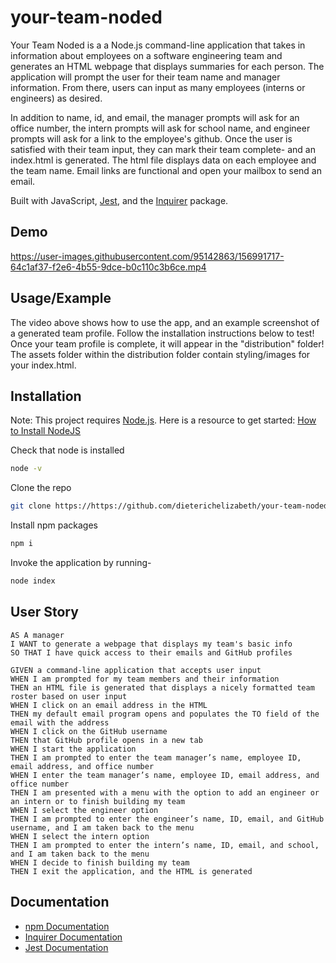 # your-team-noded

Your Team Noded is a a Node.js command-line application that takes in information about employees on a software engineering team and generates an HTML webpage that displays summaries for each person. The application will prompt the user for their team name and manager information. From there, users can input as many employees (interns or engineers) as desired.

In addition to name, id, and email, the manager prompts will ask for an office number, the intern prompts will ask for school name, and engineer prompts will ask for a link to the employee's github. Once the user is satisfied with their team input, they can mark their team complete- and an index.html is generated. The html file displays data on each employee and the team name. Email links are functional and open your mailbox to send an email.

Built with JavaScript, [Jest](https://jestjs.io/), and the [Inquirer](https://www.npmjs.com/package/inquirer) package.

## Demo

https://user-images.githubusercontent.com/95142863/156991717-64c1af37-f2e6-4b55-9dce-b0c110c3b6ce.mp4

## Usage/Example

The video above shows how to use the app, and an example screenshot of a generated team profile. Follow the installation instructions below to test! Once your team profile is complete, it will appear in the "distribution" folder! The assets folder within the distribution folder contain styling/images for your index.html.

## Installation

Note: This project requires [Node.js](https://nodejs.org/en/). Here is a resource to get started: [How to Install NodeJS](https://coding-boot-camp.github.io/full-stack/nodejs/how-to-install-nodejs)

Check that node is installed

```bash
node -v
```

Clone the repo

```bash
git clone https://https://github.com/dieterichelizabeth/your-team-noded.git
```

Install npm packages

```bash
npm i
```

Invoke the application by running-

```bash
node index
```

## User Story

```
AS A manager
I WANT to generate a webpage that displays my team's basic info
SO THAT I have quick access to their emails and GitHub profiles
```

```
GIVEN a command-line application that accepts user input
WHEN I am prompted for my team members and their information
THEN an HTML file is generated that displays a nicely formatted team roster based on user input
WHEN I click on an email address in the HTML
THEN my default email program opens and populates the TO field of the email with the address
WHEN I click on the GitHub username
THEN that GitHub profile opens in a new tab
WHEN I start the application
THEN I am prompted to enter the team manager’s name, employee ID, email address, and office number
WHEN I enter the team manager’s name, employee ID, email address, and office number
THEN I am presented with a menu with the option to add an engineer or an intern or to finish building my team
WHEN I select the engineer option
THEN I am prompted to enter the engineer’s name, ID, email, and GitHub username, and I am taken back to the menu
WHEN I select the intern option
THEN I am prompted to enter the intern’s name, ID, email, and school, and I am taken back to the menu
WHEN I decide to finish building my team
THEN I exit the application, and the HTML is generated
```

## Documentation

- [npm Documentation](https://docs.npmjs.com/)
- [Inquirer Documentation](https://www.npmjs.com/package/inquirer)
- [Jest Documentation](https://jestjs.io/docs/getting-started)
